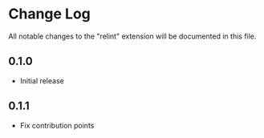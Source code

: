 # Change Log

All notable changes to the "relint" extension will be documented in this file.

## 0.1.0
- Initial release

## 0.1.1
- Fix contribution points
